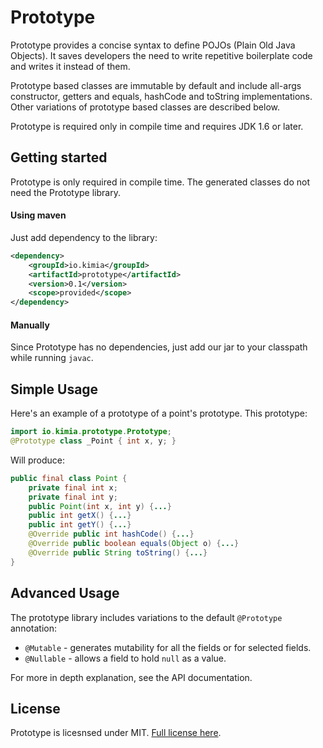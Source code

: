 Prototype
=========
Prototype provides a concise syntax to define POJOs (Plain Old Java Objects). It saves developers the need to write repetitive boilerplate code and writes it instead of them.

Prototype based classes are immutable by default and include all-args constructor, getters
and equals, hashCode and toString implementations.
Other variations of prototype based classes are described below.

Prototype is required only in compile time and requires JDK 1.6 or later.

Getting started
---------------
Prototype is only required in compile time.
The generated classes do not need the Prototype library.

#### Using maven
Just add dependency to the library:
```xml
<dependency>
    <groupId>io.kimia</groupId>
    <artifactId>prototype</artifactId>
    <version>0.1</version>
    <scope>provided</scope>
</dependency>
```

#### Manually
Since Prototype has no dependencies, just add our jar to your classpath while running `javac`.

Simple Usage
------------
Here's an example of a prototype of a point's prototype. This prototype:
```java
import io.kimia.prototype.Prototype;
@Prototype class _Point { int x, y; }
```
Will produce:
```java
public final class Point {
    private final int x;
    private final int y;
    public Point(int x, int y) {...}
    public int getX() {...}
    public int getY() {...}
    @Override public int hashCode() {...}
    @Override public boolean equals(Object o) {...}
    @Override public String toString() {...}
}
```
Advanced Usage
--------------
The prototype library includes variations to the default `@Prototype` annotation:
 - `@Mutable` - generates mutability for all the fields or for selected fields.
 - `@Nullable` - allows a field to hold `null` as a value.

For more in depth explanation, see the API documentation.

License
-------
Prototype is licesnsed under MIT. [Full license here](LICENSE.txt).
